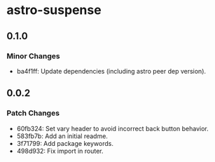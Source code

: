 # astro-suspense

## 0.1.0

### Minor Changes

- ba4f1ff: Update dependencies (including astro peer dep version).

## 0.0.2

### Patch Changes

- 60fb324: Set vary header to avoid incorrect back button behavior.
- 583fb7b: Add an initial readme.
- 3f71799: Add package keywords.
- 498d932: Fix import in router.
